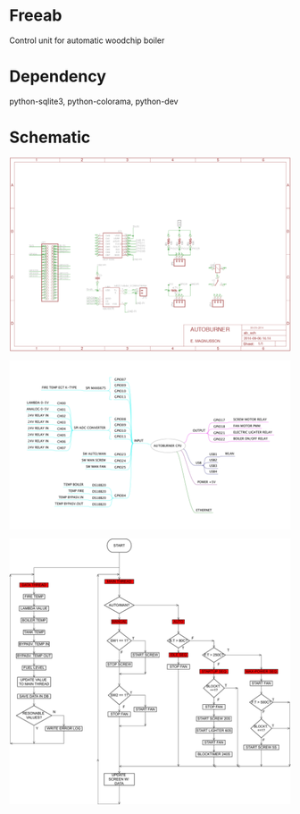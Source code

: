 Freeab
======

Control unit for automatic woodchip boiler

Dependency
===========
python-sqlite3, python-colorama, python-dev

Schematic
===========
![AB](https://github.com/sedevc/Freeab/blob/master/Schematic.png)


![AB](https://github.com/sedevc/Freeab/blob/master/AB-IOS.jpg)


![AB](https://github.com/sedevc/Freeab/blob/master/flowchart.png)
